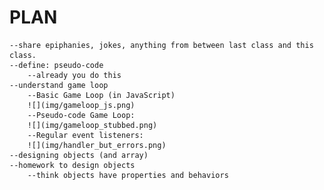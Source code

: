 PLAN
=======
	--share epiphanies, jokes, anything from between last class and this class.
	--define: pseudo-code
		--already you do this
	--understand game loop
		--Basic Game Loop (in JavaScript)
		![](img/gameloop_js.png)
		--Pseudo-code Game Loop:
		![](img/gameloop_stubbed.png)
		--Regular event listeners:
		![](img/handler_but_errors.png)
	--designing objects (and array)
	--homework to design objects
		--think objects have properties and behaviors

